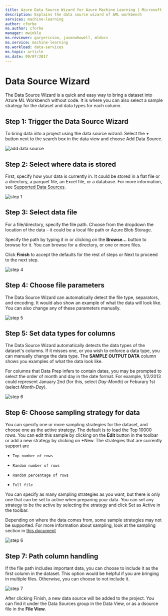 ```yaml
---
title: Azure Data Source Wizard for Azure Machine Learning | Microsoft Docs
description: Explains the data source wizard of AML workbench
services: machine-learning
author: cforbe
ms.author: cforbe
manager: mwinkle
ms.reviewer: garyericson, jasonwhowell, mldocs
ms.service: machine-learning
ms.workload: data-services
ms.topic: article
ms.date: 09/07/2017
---
```


# Data Source Wizard #

The Data Source Wizard is a quick and easy way to bring a dataset into Azure ML Workbench without code. It is where you can also select a sample strategy for the dataset and data types for each column. 

## Step 1: Trigger the Data Source Wizard ## 

To bring data into a project using the data source wizard. Select the **+** button next to the search box in the data view and choose Add Data Source. 

![add data source](media/data-source-wizard/add-data-source.png)

## Step 2: Select where data is stored ##
First, specify how your data is currently in. It could be stored in a flat file or a directory, a parquet file, an Excel file, or a database. For more information, see [Supported Data Sources](data-prep-appendix2-supported-data-sources.md).

![step 1](media/data-source-wizard/step1.png)

## Step 3: Select data file ##
For a file/directory, specify the file path. Choose from the dropdown the location of the data – it could be a local file path or Azure Blob Storage. 

Specify the path by typing it in or clicking on the **Browse…** button to browse for it. You can browse for a directory, or one or more files.

Click **Finish** to accept the defaults for the rest of steps or Next to proceed to the next step.


![step 4](media/data-source-wizard/step2.png)

## Step 4: Choose file parameters ##

The Data Source Wizard can automatically detect the file type, separators, and encoding. It would also show an example of what the data will look like. You can also change any of these parameters manually. 

![step 5](media/data-source-wizard/step3.png)

## Step 5: Set data types for columns ##

The Data Source Wizard automatically detects the data types of the dataset's columns. If it misses one, or you wish to enforce a data type, you can manually change the data type. The **SAMPLE OUTPUT DATA** column shows you examples of what the data look like.

For columns that Data Prep infers to contain dates, you may be prompted to select the order of month and day in the date format. For example, 1/2/2013 could represent January 2nd (for this, select *Day-Month*) or Feburary 1st (select *Month-Day*).

![step 6](media/data-source-wizard/step4.png)

## Step 6: Choose sampling strategy for data ##

You can specify one or more sampling strategies for the dataset, and choose one as the active strategy. The default is to load the Top 10000 rows. You can edit this sample by clicking on the **Edit** button in the toolbar or add a new strategy by clicking on +New. The strategies that are currently support are

-     Top number of rows
-     Random number of rows
-     Random percentage of rows
-     Full file

You can specify as many sampling strategies as you want, but there is only one that can be set to active when preparing your data. You can set any strategy to be the active by selecting the strategy and click Set as Active  in the toolbar.

Depending on where the data comes from, some sample strategies may not be supported. For more information about sampling, look at the sampling section in [this document](data-prep-user-guide.md) 

![step 6](media/data-source-wizard/step5.png)

## Step 7: Path column handling ##

If the file path includes important data, you can choose to include it as the first column in the dataset. This option would be helpful if you are bringing in multiple files. Otherwise, you can choose to not include it.

![step 7](media/data-source-wizard/step6.png)

After clicking Finish, a new data source will be added to the project. You can find it under the Data Sources group in the Data View, or as a dsource file in the **File View**.
